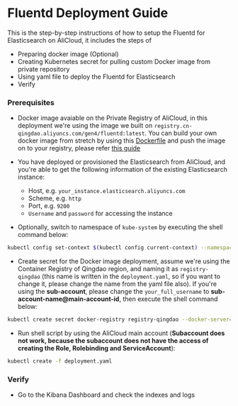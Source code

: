 # Fluentd Deployment Guide
This is the step-by-step instructions of how to setup the Fluentd for Elasticsearch on AliCloud, it includes the steps of
- Preparing docker image (Optional)
- Creating Kubernetes secret for pulling custom Docker image from private repository
- Using yaml file to deploy the Fluentd for Elasticsearch
- Verify

### Prerequisites
- Docker image avaiable on the Private Registry of AliCloud, in this deployment we're using the image we built on `registry.cn-qingdao.aliyuncs.com/gen4/fluentd:latest`. You can build your own docker image from stretch by using this [Dockerfile](docker/Dockerfile) and push the image on to your registry, please refer [this guide](docker/README.md)
- You have deployed or provisioned the Elasticsearch from AliCloud, and you're able to get the following information of the existing Elasticsearch instance:
    - Host, e.g. `your_instance.elasticsearch.aliyuncs.com`
    - Scheme, e.g. `http`
    - Port, e.g. `9200`
    - `Username` and `password` for accessing the instance

- Optionally, switch to namespace of ```kube-system``` by executing the shell command below:

```sh
kubectl config set-context $(kubectl config current-context) --namespace=kube-system
```
- Create secret for the Docker image deployment, assume we're using the Container Registry of Qingdao region, and naming it as `registry-qingdao` (this name is written in the `deployment.yaml`, so if you want to change it, please change the name from the yaml file also). If you're using the **sub-account**, please change the `your_full_username` to **sub-account-name@main-account-id**, then execute the shell command below:
```sh
kubectl create secret docker-registry registry-qingdao --docker-server=registry.cn-qingdao.aliyuncs.com --docker-username=your_full_username --docker-password=your_password -n kube-system
```

- Run shell script by using the AliCloud main account (**Subaccount does not work, because the subaccount does not have the access of creating the Role, Rolebinding and ServiceAccount**): 
```sh
kubectl create -f deployment.yaml
```

### Verify
- Go to the Kibana Dashboard and check the indexes and logs